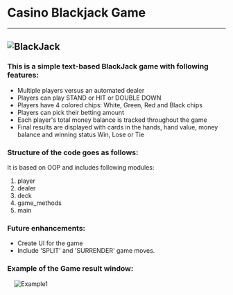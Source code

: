 # Casino Blackjack Game
---
![BlackJack](https://drive.google.com/uc?id=1RfAegIpPxCYOGRMwvRSPZYtoqizF8Dhc)
---
### This is a simple text-based BlackJack game with following features:
  - Multiple players versus an automated dealer
  - Players can play STAND or HIT or DOUBLE DOWN
  - Players have 4 colored chips: White, Green, Red and Black chips
  - Players can pick their betting amount
  - Each player's total money balance is tracked throughout the game
  - Final results are displayed with cards in the hands, hand value, money balance and winning status Win, Lose or Tie

### Structure of the code goes as follows:
It is based on OOP and includes following modules:
  1. player
  2. dealer
  3. deck
  4. game_methods
  5. main

### Future enhancements:
  - Create UI for the game
  - Include 'SPLIT' and 'SURRENDER' game moves.

### Example of the Game result window:
&nbsp;&nbsp;&nbsp;&nbsp;![Example1](https://drive.google.com/uc?id=1IjwD3O7QL-fQLr3Mwg5uzVbE2fLKtE4J)
